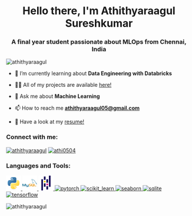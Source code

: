 <h1 align="center">Hello there, I'm Athithyaraagul Sureshkumar</h1>
<h3 align="center">A final year student passionate about MLOps from Chennai, India</h3>

<p align="left"> <img src="https://komarev.com/ghpvc/?username=athithyaraagul&label=Profile%20views&color=0e75b6&style=flat" alt="athithyaraagul" /> </p>

- 🌱 I’m currently learning about **Data Engineering with Databricks**

- 👨‍💻 All of my projects are available [here!](https://github.com/Athithyaraagul?tab=repositories)

- 💬 Ask me about **Machine Learning**

- 📫 How to reach me **athithyaraagul05@gmail.com**

- 📄 Have a look at my [resume!](https://drive.google.com/file/d/1Yh4Gpe2dy0iYO3sqD7SbimM0Eo3gLwoS/view?usp=sharing)

<h3 align="left">Connect with me:</h3>
<p align="left">
<a href="https://linkedin.com/in/athithyaraagul" target="blank"><img align="center" src="https://raw.githubusercontent.com/rahuldkjain/github-profile-readme-generator/master/src/images/icons/Social/linked-in-alt.svg" alt="athithyaraagul" height="30" width="40" /></a>
<a href="https://instagram.com/athi0504" target="blank"><img align="center" src="https://raw.githubusercontent.com/rahuldkjain/github-profile-readme-generator/master/src/images/icons/Social/instagram.svg" alt="athi0504" height="30" width="40" /></a>
</p>

<h3 align="left">Languages and Tools:</h3>
<p align="left"> <a href="https://www.python.org" target="_blank" rel="noreferrer"> <img src="https://raw.githubusercontent.com/devicons/devicon/master/icons/python/python-original.svg" alt="python" width="40" height="40"/> </a> <a href="https://www.mysql.com/" target="_blank" rel="noreferrer"> <img src="https://raw.githubusercontent.com/devicons/devicon/master/icons/mysql/mysql-original-wordmark.svg" alt="mysql" width="40" height="40"/> </a> <a href="https://pandas.pydata.org/" target="_blank" rel="noreferrer"> <img src="https://raw.githubusercontent.com/devicons/devicon/2ae2a900d2f041da66e950e4d48052658d850630/icons/pandas/pandas-original.svg" alt="pandas" width="40" height="40"/> </a> <a href="https://pytorch.org/" target="_blank" rel="noreferrer"> <img src="https://www.vectorlogo.zone/logos/pytorch/pytorch-icon.svg" alt="pytorch" width="40" height="40"/> </a> <a href="https://scikit-learn.org/" target="_blank" rel="noreferrer"> <img src="https://upload.wikimedia.org/wikipedia/commons/0/05/Scikit_learn_logo_small.svg" alt="scikit_learn" width="40" height="40"/> </a> <a href="https://seaborn.pydata.org/" target="_blank" rel="noreferrer"> <img src="https://seaborn.pydata.org/_images/logo-mark-lightbg.svg" alt="seaborn" width="40" height="40"/> </a> <a href="https://www.sqlite.org/" target="_blank" rel="noreferrer"> <img src="https://www.vectorlogo.zone/logos/sqlite/sqlite-icon.svg" alt="sqlite" width="40" height="40"/> </a> <a href="https://www.tensorflow.org" target="_blank" rel="noreferrer"> <img src="https://www.vectorlogo.zone/logos/tensorflow/tensorflow-icon.svg" alt="tensorflow" width="40" height="40"/> </a> </p>

<p><img align="center" src="https://github-readme-stats.vercel.app/api/top-langs?username=athithyaraagul&show_icons=true&locale=en&layout=compact" alt="athithyaraagul" /></p>
